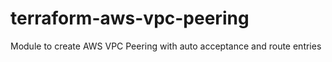 # terraform-aws-vpc-peering
Module to create AWS VPC Peering with auto acceptance and route entries
